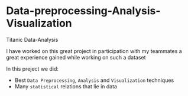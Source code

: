 # Data-preprocessing-Analysis-Visualization
Titanic Data-Analysis

I have worked on this great project in participation with my teammates
a great experience gained while working on such a dataset

In this preject we did:
- Best `Data Preprocessing`, `Analysis` and `Visualization` techniques
- Many `statistical` relations that lie in data  
 
